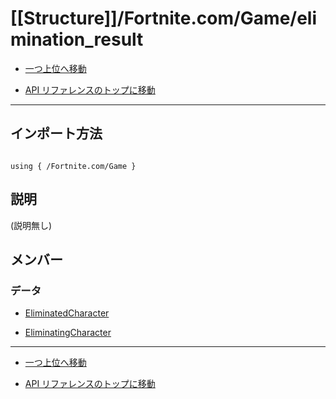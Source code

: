 # [[Structure]]/Fortnite.com/Game/elimination_result

- [一つ上位へ移動](../main.md)

- [API リファレンスのトップに移動](/main.md)

---

## インポート方法

```verse

using { /Fortnite.com/Game }

```

## 説明

(説明無し)

## メンバー

### データ

- [EliminatedCharacter](./D_EliminatedCharacter/main.md)

- [EliminatingCharacter](./D_EliminatingCharacter/main.md)

---

- [一つ上位へ移動](../main.md)

- [API リファレンスのトップに移動](/main.md)
